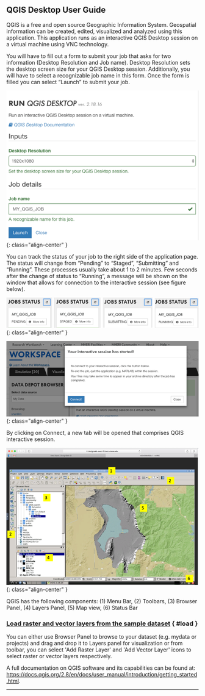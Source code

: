 ## QGIS Desktop User Guide

QGIS is a free and open source Geographic Information System. Geospatial information can be created, edited, visualized and analyzed using this application. This application runs as an interactive QGIS Desktop session on a virtual machine using VNC technology.

You will have to fill out a form to submit your job that asks for two information (Desktop Resolution and Job name). Desktop Resolution sets the desktop screen size for your QGIS Desktop session. Additionally, you will have to select a recognizable job name in this form. Once the form is filled you can select “Launch” to submit your job.

![](./imgs/QGIS-1.png){: class="align-center" }

You can track the status of your job to the right side of the application page. The status will change from “Pending” to “Staged”, “Submitting” and “Running”. These processes usually take about 1 to 2 minutes. Few seconds after the change of status to “Running”, a message will be shown on the window that allows for connection to the interactive session (see figure below).

![](./imgs/qgis-2.png){: class="align-center" }

![](./imgs/qgis-3.png){: class="align-center" }

By clicking on Connect, a new tab will be opened that comprises QGIS interactive session.

![](./imgs/qgis-4.png){: class="align-center" }

QGIS has the following components:
(1) Menu Bar, (2) Toolbars, (3) Browser Panel, (4) Layers Panel, (5) Map view, (6) Status Bar

### [Load raster and vector layers from the sample dataset](#load) { #load }

You can either use Browser Panel to browse to your dataset (e.g. mydata or projects) and drag and drop it to Layers panel for visualization or from toolbar, you can select 'Add Raster Layer' and 'Add Vector Layer' icons to select raster or vector layers respectively.

A full documentation on QGIS software and its capabilities can be found at: <a href="https://docs.qgis.org/2.8/en/docs/user_manual/introduction/getting_started.html" target="_blank">https://docs.qgis.org/2.8/en/docs/user_manual/introduction/getting_started.html</a>.

---

